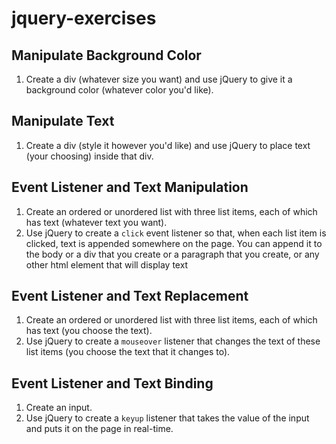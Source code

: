 # jquery-exercises

## Manipulate Background Color
<ol>
  <li>Create a div (whatever size you want) and use jQuery to give it a background color (whatever color you'd like).</li>
</ol>

## Manipulate Text
<ol>
  <li>Create a div (style it however you'd like) and use jQuery to place text (your choosing) inside that div.</li>
</ol>

## Event Listener and Text Manipulation
<ol>
  <li>Create an ordered or unordered list with three list items, each of which has text (whatever text you want).</li>
  <li>Use jQuery to create a <code>click</code> event listener so that, when each list item is clicked, text is appended somewhere on the page. You can append it to the body or a div that you create or a paragraph that you create, or any other html element that will display text</li>
</ol>

## Event Listener and Text Replacement
<ol>
  <li>Create an ordered or unordered list with three list items, each of which has text (you choose the text).</li>
  <li>Use jQuery to create a <code>mouseover</code> listener that changes the text of these list items (you choose the text that it changes to).</li>
</ol>

## Event Listener and Text Binding
<ol>
  <li>Create an input.</li>
  <li>Use jQuery to create a <code>keyup</code> listener that takes the value of the input and puts it on the page in real-time.</li>
</ol>
